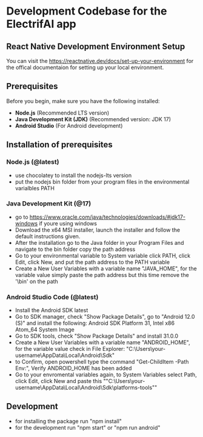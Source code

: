 # Development Codebase for the ElectrifAI app


## React Native Development Environment Setup
You can visit the https://reactnative.dev/docs/set-up-your-environment for the offical documentaion for setting up your local environment.

## Prerequisites
Before you begin, make sure you have the following installed:
- **Node.js** (Recommended LTS version)
- **Java Development Kit (JDK)** (Recommended version: JDK 17)
- **Android Studio** (For Android development)

## Installation of prerequisites
### **Node.js (@latest)** 
- use chocolatey to install the nodejs-lts version 
- put the nodejs bin folder from your program files in the environmental varialbles PATH
### **Java Development Kit (@17)** 
- go to https://www.oracle.com/java/technologies/downloads/#jdk17-windows if youre using windows
- Download the x64 MSI installer, launch the installer and follow the default instructions given. 
- After the installation go to the Java folder in your Program Files and navigate to the bin folder copy the path address
- Go to your environmental variable to System variable click PATH, click Edit, click New, and put the path address to the PATH variable 
- Create a New User Variables with a variable name "JAVA_HOME", for the variable value simply paste the path address but this time remove the '\bin' on the path
### **Android Studio Code (@latest)**
- Install the Android SDK latest
- Go to SDK manager, check "Show Package Details", go to "Android 12.0 (S)" and install the following: Android SDK Platform 31, Intel x86 Atom_64 System Image
- Go to SDK tools, check "Show Package Details" and install 31.0.0
- Create a New User Variables with a variable name "ANDROID_HOME", for the variable value check in File Explorer:
"C:\Users\your-username\AppData\Local\Android\Sdk"
- to Confirm, open powershell type the command "Get-ChildItem -Path Env:\", Verify ANDROID_HOME has been added
- Go to your envromental variables again, to System Variables select Path, click Edit, click New and paste this ""C:\Users\your-username\AppData\Local\Android\Sdk\platforms-tools""

## Development
- for installing the package run "npm install"
- for the development run "npm start" or "npm run android"
